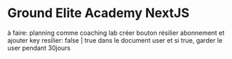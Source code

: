 # Ground Elite Academy NextJS

à faire:
planning comme coaching lab
créer bouton résilier abonnement et ajouter key resilier: false | true dans le document user et si true, garder le user pendant 30jours
